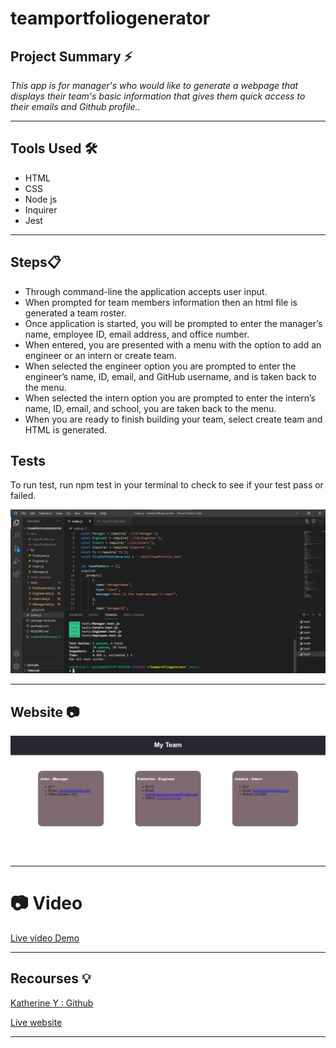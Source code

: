 # teamportfoliogenerator

## **Project Summary** ⚡️

_This app is for manager's who would like to generate a webpage that displays their team's basic information that gives them quick access to their emails and Github profile.._

__________________________________________________________________________________________________________________________________________________

## **Tools Used** 🛠️

* HTML
* CSS
* Node js
* Inquirer
* Jest

___________________________________________________________________________________________________________________________________________________


## **Steps**📋

* Through command-line the application accepts user input.
* When prompted for team members information then an html file is generated a team roster.
* Once application is started, you will be prompted to enter the manager’s name, employee ID, email address, and office number. 
* When entered, you are presented with a menu with the option to add an engineer or an intern or create team.
* When selected the engineer option you are prompted to enter the engineer’s name, ID, email, and GitHub username, and is taken back to the menu.
* When selected the intern option you are prompted to enter the intern’s name, ID, email, and school, you are taken back to the menu.
* When you are ready to finish building your team, select create team and HTML is generated.

## **Tests** 

To run test, run npm test in your terminal to check to see if your test pass or failed.

![Screenshot 1](assets/Screenshottest.png)
___________________________________________________________________________________________________________________________________________________

## **Website** 📷


![Screenshot 1](assets/screenshotlive.png)


___________________________________________________________________________________________________________________________________________________

# 📷 Video

[Live video Demo](https://youtu.be/kVe5HqpcQQg)

___________________________________________________________________________________________________________________________________________________


## **Recourses** 💡

[Katherine Y : Github](https://github.com/katherineyoguez)


[Live website](https://katherineyoguez.github.io/teamprofilegenerator/)

____________________________________________________________________________________________________________________

